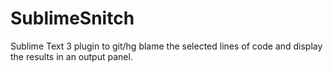 SublimeSnitch
=============

Sublime Text 3 plugin to git/hg blame the selected lines of code and
display the results in an output panel.
